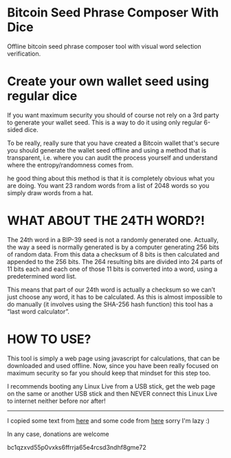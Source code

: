 # Bitcoin Seed Phrase Composer With Dice
Offline bitcoin seed phrase composer tool with visual word selection verification.

# Create your own wallet seed using regular dice
If you want maximum security you should of course not rely on a 3rd party to generate your wallet seed. This is a way to do it using only regular 6-sided dice.

To be really, really sure that you have created a Bitcoin wallet that's secure you should generate the wallet seed offline and using a method that is transparent, i.e. where you can audit the process yourself and understand where the entropy/randomness comes from.

he good thing about this method is that it is completely obvious what you are doing. You want 23 random words from a list of 2048 words so you simply draw words from a hat.

# WHAT ABOUT THE 24TH WORD?!
The 24th word in a BIP-39 seed is not a randomly generated one. Actually, the way a seed is normally generated is by a computer generating 256 bits of random data. From this data a checksum of 8 bits is then calculated and appended to the 256 bits. The 264 resulting bits are divided into 24 parts of 11 bits each and each one of those 11 bits is converted into a word, using a predetermined word list.

This means that part of our 24th word is actually a checksum so we can’t just choose any word, it has to be calculated. As this is almost impossible to do manually (it involves using the SHA-256 hash function) this tool has a “last word calculator”.

# HOW TO USE?
This tool is simply a web page using javascript for calculations, that can be downloaded and used offline. Now, since you have been really focused on maximum security so far you should keep that mindset for this step too.

I recommends booting any Linux Live from a USB stick, get the web page on the same or another USB stick and then NEVER connect this Linux Live to internet neither before nor after!

---
I copied some text from [here](https://en.bitcoin.se/articles/create-your-own-wallet-seed-using-regular-dice) and some code from [here](https://seedpicker.net/calculator/last-word.html) sorry I'm lazy :)

In any case, donations are welcome

bc1qzxvd55p0vxks6ffrrja65e4rcsd3ndhf8gme72
